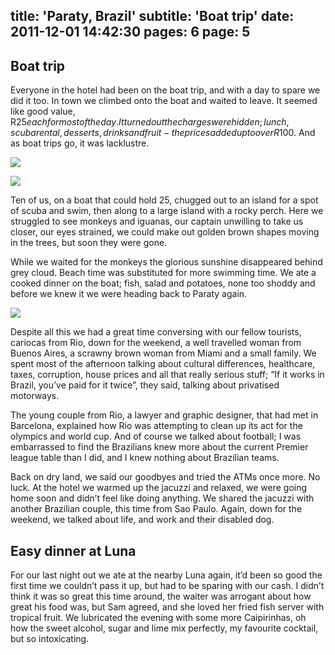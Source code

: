 title: 'Paraty, Brazil'
subtitle: 'Boat trip'
date: 2011-12-01 14:42:30
pages: 6
page: 5
---

## Boat trip

Everyone in the hotel had been on the boat trip, and with a day to spare we did it too. In town we climbed onto the boat and waited to leave. It seemed like good value, R$25 each for most of the day. It turned out the charges were hidden; lunch, scuba rental, desserts, drinks and fruit - the prices added up to over R$100. And as boat trips go, it was lacklustre.

[![](http://host.trivialbeing.org/up/small/brazil-211.jpg)](http://host.trivialbeing.org/up/brazil-211.jpg)

[![](http://host.trivialbeing.org/up/small/brazil-212.jpg)](http://host.trivialbeing.org/up/brazil-212.jpg)

Ten of us, on a boat that could hold 25, chugged out to an island for a spot of scuba and swim, then along to a large island with a rocky perch. Here we struggled to see monkeys and iguanas, our captain unwilling to take us closer, our eyes strained, we could make out golden brown shapes moving in the trees, but soon they were gone.

While we waited for the monkeys the glorious sunshine disappeared behind grey cloud. Beach time was substituted for more swimming time. We ate a cooked dinner on the boat; fish, salad and potatoes, none too shoddy and before we knew it we were heading back to Paraty again.

[![](http://host.trivialbeing.org/up/small/brazil-213.jpg)](http://host.trivialbeing.org/up/brazil-213.jpg)

Despite all this we had a great time conversing with our fellow tourists, cariocas from Rio, down for the weekend, a well travelled woman from Buenos Aires, a scrawny brown woman from Miami and a small family. We spent most of the afternoon talking about cultural differences, healthcare, taxes, corruption, house prices and all that really serious stuff; “If it works in Brazil, you’ve paid for it twice”, they said, talking about privatised motorways.

The young couple from Rio, a lawyer and graphic designer, that had met in Barcelona, explained how Rio was attempting to clean up its act for the olympics and world cup. And of course we talked about football; I was embarrassed to find the Brazilians knew more about the current Premier league table than I did, and I knew nothing about Brazilian teams.

Back on dry land, we said our goodbyes and tried the ATMs once more. No luck. At the hotel we warmed up the jacuzzi and relaxed, we were going home soon and didn’t feel like doing anything. We shared the jacuzzi with another Brazilian couple, this time from Sao Paulo. Again, down for the weekend, we talked about life, and work and their disabled dog.

## Easy dinner at Luna

For our last night out we ate at the nearby Luna again, it’d been so good the first time we couldn’t pass it up, but had to be sparing with our cash. I didn’t think it was so great this time around, the waiter was arrogant about how great his food was, but Sam agreed, and she loved her fried fish server with tropical fruit. We lubricated the evening with some more Caipirinhas, oh how the sweet alcohol, sugar and lime mix perfectly, my favourite cocktail, but so intoxicating.
